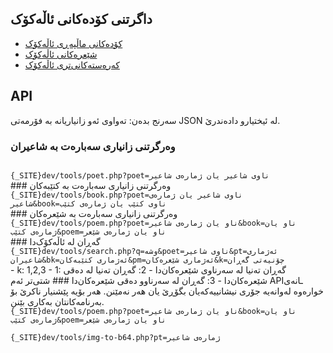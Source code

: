 ## داگرتنی کۆدەکانی ئاڵەکۆک
- [کۆدەکانی ماڵپەڕی ئاڵەکۆک](https://github.com/allekok/allekok-website)
- [شێعرەکانی ئاڵەکۆک](https://github.com/allekok/allekok-poems)
- [کەرەستەکانی‌تری ئاڵەکۆک](https://github.com/allekok/allekok-downloads)
## API
سەرنج بدەن: تەواوی ئەو زانیاریانە بە فۆرمەتی JSON لە ئیختیارو دادەندرێ.  
### وەرگرتنی زانیاری سەبارەت بە شاعیران
<code>
{_SITE}dev/tools/poet.php?poet=ناوی شاعیر یان ژمارەی شاعیر
</code>
### وەرگرتنی زانیاری سەبارەت بە کتێبەکان
<code>
{_SITE}dev/tools/book.php?poet=ناوی شاعیر یان ژمارەی
شاعیر&book=ناوی کتێب یان ژمارەی کتێب
</code>
### وەرگرتنی زانیاری سەبارەت بە شێعرەکان
<code>
{_SITE}dev/tools/poem.php?poet=ناو یان ژمارەی شاعیر&book=ناو یان
ژمارەی کتێب&poem=ناو یان ژمارەی شێعر
</code>
### گەڕان لە ئاڵەکۆک‌دا
<code>
{_SITE}dev/tools/search.php?q=وشە&poet=ناوی شاعیر&pt=ئەژماری
شاعیران&bk=ئەژماری کتێبەکان&pm=ئەژماری شێعرەکان&k=چۆنیەتی گەڕان
</code>
- k: 1,2,3
  - 1: گەڕان تەنیا لە سەرناوی شێعرەکان‌دا
  - 2: گەڕان تەنیا لە دەقی شێعرەکان‌دا
  - 3: گەڕان لە سەرناوو دەقی شێعرەکان‌دا
### شتی‌تر
ئەم APIـانەی خوارەوە لەوانەیە جۆری نیشانییەکەیان بگۆڕێ یان هەر نەمێنن. هەر بۆیە
پێشنیار ناکرێ بۆ بەرنامەکانتان بەکاری بێنن.
<code>
{_SITE}dev/tools/poem.php?poet=ناو یان ژمارەی شاعیر&book=ناو یان
ژمارەی کتێب&poem=ناو یان ژمارەی شێعر
</code>
<code>
{_SITE}dev/tools/img-to-b64.php?pt=ژمارەی شاعیر
</code>
